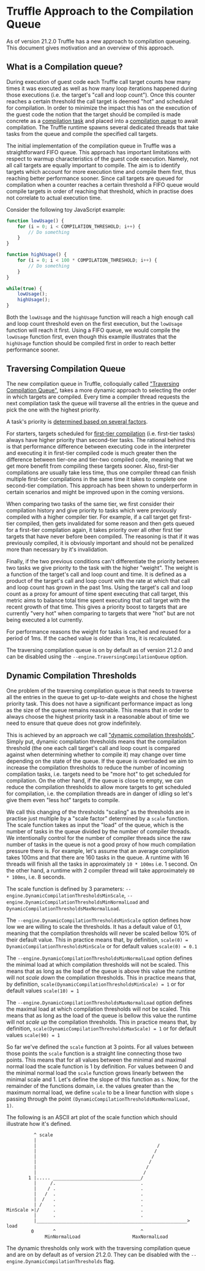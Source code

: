 # Truffle Approach to the Compilation Queue

As of version 21.2.0 Truffle has a new approach to compilation queueing.
This document gives motivation and an overview of this approach.

## What is a Compilation queue?

During execution of guest code each Truffle call target counts how many times it was executed as well as how many loop iterations happened during those executions (i.e. the target's "call and loop count"). 
Once this counter reaches a certain threshold the call target is deemed "hot" and scheduled for compilation.
In order to minimize the impact this has on the execution of the guest code the notion that the target should be compiled is made concrete as a [compilation task](https://github.com/oracle/graal/blob/master/compiler/src/org.graalvm.compiler.truffle.runtime/src/org/graalvm/compiler/truffle/runtime/CompilationTask.java) and placed into a [compilation queue](https://github.com/oracle/graal/blob/master/compiler/src/org.graalvm.compiler.truffle.runtime/src/org/graalvm/compiler/truffle/runtime/BackgroundCompileQueue.java) to await compilation.
The Truffle runtime spawns several dedicated threads that take tasks from the queue and compile the specified call targets.

The initial implementation of the compilation queue in Truffle was a straightforward FIFO queue.
This approach has important limitations with respect to warmup characteristics of the guest code execution. 
Namely, not all call targets are equally important to compile. 
The aim is to identify targets which account for more execution time and compile them first, thus reaching better performance sooner.
Since call targets are queued for compilation when a counter reaches a certain threshold a FIFO queue would compile targets in order of reaching that threshold, which in practise does not correlate to actual execution time.

Consider the following toy JavaScript example:

```js
function lowUsage() {
    for (i = 0; i < COMPILATION_THRESHOLD; i++) {
        // Do something
    }
}

function highUsage() {
    for (i = 0; i < 100 * COMPILATION_THRESHOLD; i++) {
        // Do something
    }
}

while(true) {
    lowUsage();
    highUsage();
}
```

Both the `lowUsage` and the `highUsage` function will reach a high enough call and loop count threshold even on the first execution, but the `lowUsage` function will reach it first.
Using a FIFO queue, we would compile the `lowUsage` function first, even though this example illustrates that the `highUsage` function should be compiled first in order to reach better performance sooner.

## Traversing Compilation Queue

The new compilation queue in Truffle, colloquially called ["Traversing Compilation Queue"](https://github.com/oracle/graal/blob/master/compiler/src/org.graalvm.compiler.truffle.runtime/src/org/graalvm/compiler/truffle/runtime/TraversingBlockingQueue.java), takes a more dynamic approach to selecting the order in which targets are compiled.
Every time a compiler thread requests the next compilation task the queue will traverse all the entries in the queue and pick the one with the highest priority.

A task's priority is [determined based on several factors](https://github.com/oracle/graal/blob/c7c061b3230852e9582badf788b3dab74a809ca9/compiler/src/org.graalvm.compiler.truffle.runtime/src/org/graalvm/compiler/truffle/runtime/CompilationTask.java#L209).

For starters, targets scheduled for [first-tier compilation](https://medium.com/graalvm/multi-tier-compilation-in-graalvm-5fbc65f92402) (i.e. first-tier tasks) always have higher priority than second-tier tasks. 
The rational behind this is that performance difference between executing code in the interpreter and executing it in first-tier compiled code is much greater then the difference between tier-one and tier-two compiled code, meaning that we get more benefit from compiling these targets sooner. 
Also, first-tier compilations are usually take less time, thus one compiler thread can finish multiple first-tier compilations in the same time it takes to complete one second-tier compilation.
This approach has been shown to underperform in certain scenarios and might be improved upon in the coming versions.

When comparing two tasks of the same tier, we first consider their compilation history and give priority to tasks which were previously compiled with a higher compiler tier.
For example, if a call target get first-tier compiled, then gets invalidated for some reason and then gets queued for a first-tier compilation again, it takes priority over all other first tier targets that have never before been compiled.
The reasoning is that if it was previously compiled, it is obviously important and should not be penalized more than necessary by it's invalidation.

Finally, if the two previous conditions can't differentiate the priority between two tasks we give priority to the task with the higher "weight".
The weight is a function of the target's call and loop count and time. 
It is defined as a product of the target's call and loop count with the rate at which that call and loop count has grown in the past 1ms.
Using the target's call and loop count as a proxy for amount of time spent executing that call target, this metric aims to balance total time spent executing that call target with the recent growth of that time.
This gives a priority boost to targets that are currently "very hot" when comparing to targets that were "hot" but are not being executed a lot currently.

For performance reasons the weight for tasks is cached and reused for a period of 1ms. If the cached value is older than 1ms, it is recalculated.

The traversing compilation queue is on by default as of version 21.2.0 and can be disabled using the `--engine.TraversingCompilationQueue` option.

## Dynamic Compilation Thresholds

One problem of the traversing compilation queue is that needs to traverse all the entries in the queue to get up-to-date weights and chose the highest priority task.
This does not have a significant performance impact as long as the size of the queue remains reasonable.
This means that in order to always choose the highest priority task in a reasonable about of time we need to ensure that queue does not grow indefinitely.

This is achieved by an approach we call ["dynamic compilation thresholds"](https://github.com/oracle/graal/blob/master/compiler/src/org.graalvm.compiler.truffle.runtime/src/org/graalvm/compiler/truffle/runtime/DynamicThresholdsQueue.java).
Simply put, dynamic compilation thresholds means that the compilation threshold (the one each call target's call and loop count is compared against when determining whether to compile it) may change over time depending on the state of the queue. 
If the queue is overloaded we aim to increase the compilation thresholds to reduce the number of incoming compilation tasks, i.e. targets need to be "more hot" to get scheduled for compilation.
On the other hand, if the queue is close to empty, we can reduce the compilation thresholds to allow more targets to get scheduled for compilation, i.e. the compilation threads are in danger of idling so let's give them even "less hot" targets to compile.

We call this changing of the thresholds "scaling" as the thresholds are in practise just multiple by a "scale factor" determined by a `scale` function.
The scale function takes as input the "load" of the queue, which is the number of tasks in the queue divided by the number of compiler threads.
We intentionally control for the number of compiler threads since the raw number of tasks in the queue is not a good proxy of how much compilation pressure there is.
For example, let's assume that an average compilation takes 100ms and that there are 160 tasks in the queue.
A runtime with 16 threads will finish all the tasks in approximately `10 * 100ms` i.e. 1 second.
On the other hand, a runtime with 2 compiler thread will take approximately `80 * 100ms`, i.e. 8 seconds.

The scale function is defined by 3 parameters: `--engine.DynamicCompilationThresholdsMinScale`, `--engine.DynamicCompilationThresholdsMinNormalLoad` and `DynamicCompilationThresholdsMaxNormalLoad`.

The `--engine.DynamicCompilationThresholdsMinScale` option defines how low we are willing to scale the thresholds.
It has a default value of 0.1, meaning that the compilation thresholds will never be scaled bellow 10% of their default value.
This in practice means that, by definition, `scale(0) = DynamicCompilationThresholdsMinScale` or for default values `scale(0) = 0.1`

The `--engine.DynamicCompilationThresholdsMinNormalLoad` option defines the minimal load at which compilation thresholds will not be scaled.
This means that as long as the load of the queue is above this value the runtime will not *scale down* the compilation thresholds.
This in practice means that, by definition, `scale(DynamicCompilationThresholdsMinScale) = 1` or for default values `scale(10) = 1`

The `--engine.DynamicCompilationThresholdsMaxNormalLoad` option defines the maximal load at which compilation thresholds will not be scaled.
This means that as long as the load of the queue is bellow this value the runtime will not *scale up* the compilation thresholds.
This in practice means that, by definition, `scale(DynamicCompilationThresholdsMaxScale) = 1` or for default values `scale(90) = 1`

So far we've defined the `scale` function at 3 points.
For all values between those points the `scale` function is a straight line connecting those two points.
This means that for all values between the minimal and maximal normal load the scale function is 1 by definition.
For values between 0 and the minimal normal load the `scale` function grows linearly between the minimal scale and 1.
Let's define the slope of this function as `s`.
Now, for the remainder of the functions domain, i.e. the values greater than the maximum normal load, we define `scale` to be a linear function with slope `s` passing through the point `(DynamicCompilationThresholdsMaxNormalLoad, 1)`.

The following is an ASCII art plot of the scale function which should illustrate how it's defined.

```
          ^ scale
          |
          |                                            /
          |                                           /
          |                                          /
          |                                         /
          |                                        /
          |                                       /
        1 |..... ________________________________/
          |     /.                               .
          |    / .                               .
          |   /  .                               .
          |  /   .                               .
          | /    .                               .
MinScale >|/     .                               .
          |      .                               .
          |_______________________________________________________> load
         0       ^                               ^
              MinNormalLoad                   MaxNormalLoad
```

The dynamic thresholds only work with the traversing compilation queue and are on by default as of version 21.2.0.
They can be disabled with the `--engine.DynamicCompilationThresholds` flag.
